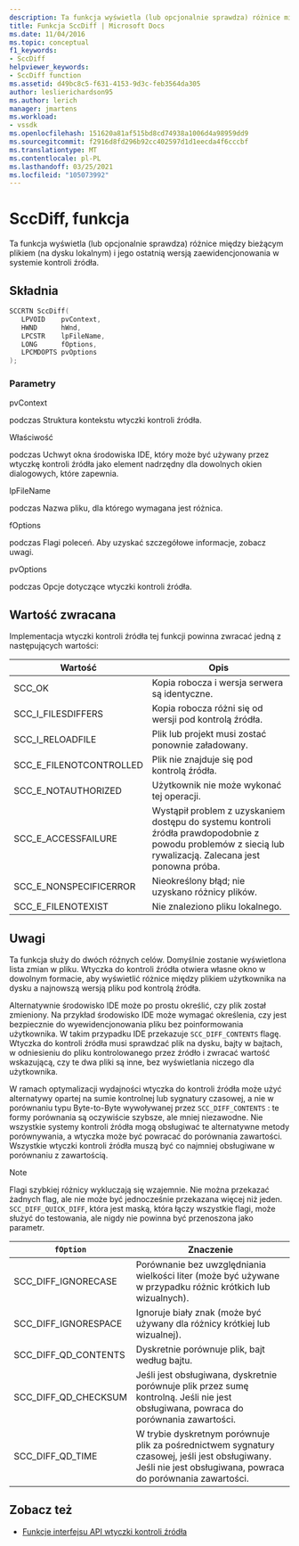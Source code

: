 ```yaml
---
description: Ta funkcja wyświetla (lub opcjonalnie sprawdza) różnice między bieżącym plikiem (na dysku lokalnym) i jego ostatnią wersją zaewidencjonowania w systemie kontroli źródła.
title: Funkcja SccDiff | Microsoft Docs
ms.date: 11/04/2016
ms.topic: conceptual
f1_keywords:
- SccDiff
helpviewer_keywords:
- SccDiff function
ms.assetid: d49bc8c5-f631-4153-9d3c-feb3564da305
author: leslierichardson95
ms.author: lerich
manager: jmartens
ms.workload:
- vssdk
ms.openlocfilehash: 151620a81af515bd8cd74938a1006d4a98959dd9
ms.sourcegitcommit: f2916d8fd296b92cc402597d1d1eecda4f6cccbf
ms.translationtype: MT
ms.contentlocale: pl-PL
ms.lasthandoff: 03/25/2021
ms.locfileid: "105073992"
---
```

# <a name="sccdiff-function"></a>SccDiff, funkcja
Ta funkcja wyświetla (lub opcjonalnie sprawdza) różnice między bieżącym plikiem (na dysku lokalnym) i jego ostatnią wersją zaewidencjonowania w systemie kontroli źródła.

## <a name="syntax"></a>Składnia

```cpp
SCCRTN SccDiff(
   LPVOID    pvContext,
   HWND      hWnd,
   LPCSTR    lpFileName,
   LONG      fOptions,
   LPCMDOPTS pvOptions
);
```

### <a name="parameters"></a>Parametry
 pvContext

podczas Struktura kontekstu wtyczki kontroli źródła.

 Właściwość

podczas Uchwyt okna środowiska IDE, który może być używany przez wtyczkę kontroli źródła jako element nadrzędny dla dowolnych okien dialogowych, które zapewnia.

 lpFileName

podczas Nazwa pliku, dla którego wymagana jest różnica.

 fOptions

podczas Flagi poleceń. Aby uzyskać szczegółowe informacje, zobacz uwagi.

 pvOptions

podczas Opcje dotyczące wtyczki kontroli źródła.

## <a name="return-value"></a>Wartość zwracana
 Implementacja wtyczki kontroli źródła tej funkcji powinna zwracać jedną z następujących wartości:

|Wartość|Opis|
|-----------|-----------------|
|SCC_OK|Kopia robocza i wersja serwera są identyczne.|
|SCC_I_FILESDIFFERS|Kopia robocza różni się od wersji pod kontrolą źródła.|
|SCC_I_RELOADFILE|Plik lub projekt musi zostać ponownie załadowany.|
|SCC_E_FILENOTCONTROLLED|Plik nie znajduje się pod kontrolą źródła.|
|SCC_E_NOTAUTHORIZED|Użytkownik nie może wykonać tej operacji.|
|SCC_E_ACCESSFAILURE|Wystąpił problem z uzyskaniem dostępu do systemu kontroli źródła prawdopodobnie z powodu problemów z siecią lub rywalizacją. Zalecana jest ponowna próba.|
|SCC_E_NONSPECIFICERROR|Nieokreślony błąd; nie uzyskano różnicy plików.|
|SCC_E_FILENOTEXIST|Nie znaleziono pliku lokalnego.|

## <a name="remarks"></a>Uwagi
 Ta funkcja służy do dwóch różnych celów. Domyślnie zostanie wyświetlona lista zmian w pliku. Wtyczka do kontroli źródła otwiera własne okno w dowolnym formacie, aby wyświetlić różnice między plikiem użytkownika na dysku a najnowszą wersją pliku pod kontrolą źródła.

 Alternatywnie środowisko IDE może po prostu określić, czy plik został zmieniony. Na przykład środowisko IDE może wymagać określenia, czy jest bezpiecznie do wyewidencjonowania pliku bez poinformowania użytkownika. W takim przypadku IDE przekazuje `SCC_DIFF_CONTENTS` flagę. Wtyczka do kontroli źródła musi sprawdzać plik na dysku, bajty w bajtach, w odniesieniu do pliku kontrolowanego przez źródło i zwracać wartość wskazującą, czy te dwa pliki są inne, bez wyświetlania niczego dla użytkownika.

 W ramach optymalizacji wydajności wtyczka do kontroli źródła może użyć alternatywy opartej na sumie kontrolnej lub sygnatury czasowej, a nie w porównaniu typu Byte-to-Byte wywoływanej przez `SCC_DIFF_CONTENTS` : te formy porównania są oczywiście szybsze, ale mniej niezawodne. Nie wszystkie systemy kontroli źródła mogą obsługiwać te alternatywne metody porównywania, a wtyczka może być powracać do porównania zawartości. Wszystkie wtyczki kontroli źródła muszą być co najmniej obsługiwane w porównaniu z zawartością.

> [!NOTE]
> Flagi szybkiej różnicy wykluczają się wzajemnie. Nie można przekazać żadnych flag, ale nie może być jednocześnie przekazana więcej niż jeden. `SCC_DIFF_QUICK_DIFF`, która jest maską, która łączy wszystkie flagi, może służyć do testowania, ale nigdy nie powinna być przenoszona jako parametr.

|`fOption`|Znaczenie|
|---------------|-------------|
|SCC_DIFF_IGNORECASE|Porównanie bez uwzględniania wielkości liter (może być używane w przypadku różnic krótkich lub wizualnych).|
|SCC_DIFF_IGNORESPACE|Ignoruje biały znak (może być używany dla różnicy krótkiej lub wizualnej).|
|SCC_DIFF_QD_CONTENTS|Dyskretnie porównuje plik, bajt według bajtu.|
|SCC_DIFF_QD_CHECKSUM|Jeśli jest obsługiwana, dyskretnie porównuje plik przez sumę kontrolną. Jeśli nie jest obsługiwana, powraca do porównania zawartości.|
|SCC_DIFF_QD_TIME|W trybie dyskretnym porównuje plik za pośrednictwem sygnatury czasowej, jeśli jest obsługiwany. Jeśli nie jest obsługiwana, powraca do porównania zawartości.|

## <a name="see-also"></a>Zobacz też
- [Funkcje interfejsu API wtyczki kontroli źródła](../extensibility/source-control-plug-in-api-functions.md)
